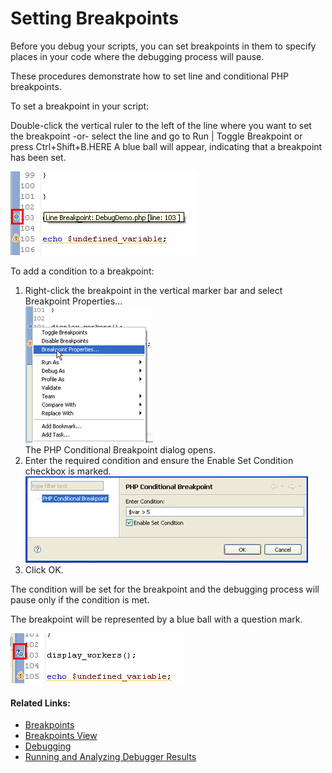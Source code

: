 # Setting Breakpoints

<!--context:setting_breakpoints-->

Before you debug your scripts, you can set breakpoints in them to specify places in your code where the debugging process will pause.

These procedures demonstrate how to set line and conditional PHP breakpoints.

<!--ref-start-->

To set a breakpoint in your script:

Double-click the vertical ruler to the left of the line where you want to set the breakpoint -or- select the line and go to Run | Toggle Breakpoint or press Ctrl+Shift+B.HERE
A blue ball will appear, indicating that a breakpoint has been set.

![breakpoint.png](images/breakpoint.png "breakpoint.png")

<!--ref-end-->

<!--ref-start-->

To add a condition to a breakpoint:

 1. Right-click the breakpoint in the vertical marker bar and select Breakpoint Properties... <br />![breakpoint_properties_select.png](images/breakpoint_properties_select.png "breakpoint_properties_select.png")<br />The PHP Conditional Breakpoint dialog opens.
 2. Enter the required condition and ensure the Enable Set Condition checkbox is marked. <br />![conditional_breakpoint_properties1.png](images/conditional_breakpoint_properties1.png "conditional_breakpoint_properties1.png")
 3. Click OK.

The condition will be set for the breakpoint and the debugging process will pause only if the condition is met.

The breakpoint will be represented by a blue ball with a question mark.

![conditional_breakpoint.png](images/conditional_breakpoint.png "conditional_breakpoint.png")

<!--ref-end-->

<!--links-start-->

#### Related Links:

 * [Breakpoints](../../016-concepts/136-breakpoints.md)
 * [Breakpoints View](../../032-reference/008-php_perspectives_and_views/016-php_debug_perspective/024-breakpoints_view.md)
 * [Debugging](../../016-concepts/128-debugging_concept.md)
 * [Running and Analyzing Debugger Results](040-analyzing_debugger_results.md)

<!--links-end-->
